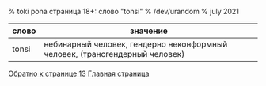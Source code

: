 % toki pona cтраница 18+: слово "tonsi"
% /dev/urandom
% july 2021

| слово | значение |
|-------|----------|
| tonsi | небинарный человек, гендерно неконформный человек, (трансгендерный человек) |

[Обратно к странице 13](ru_13.html) [Главная страница](ru_index.html)
